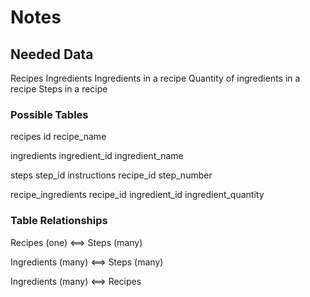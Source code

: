 # Notes

## Needed Data
Recipes
Ingredients
Ingredients in a recipe
Quantity of ingredients in a recipe
Steps in a recipe

### Possible Tables
recipes
    id
    recipe_name

ingredients
    ingredient_id
    ingredient_name

steps
    step_id
    instructions
    recipe_id
    step_number

recipe_ingredients
    recipe_id
    ingredient_id
    ingredient_quantity

### Table Relationships

Recipes (one) <==> Steps (many)

Ingredients (many) <==> Steps (many)

Ingredients (many) <==> Recipes



